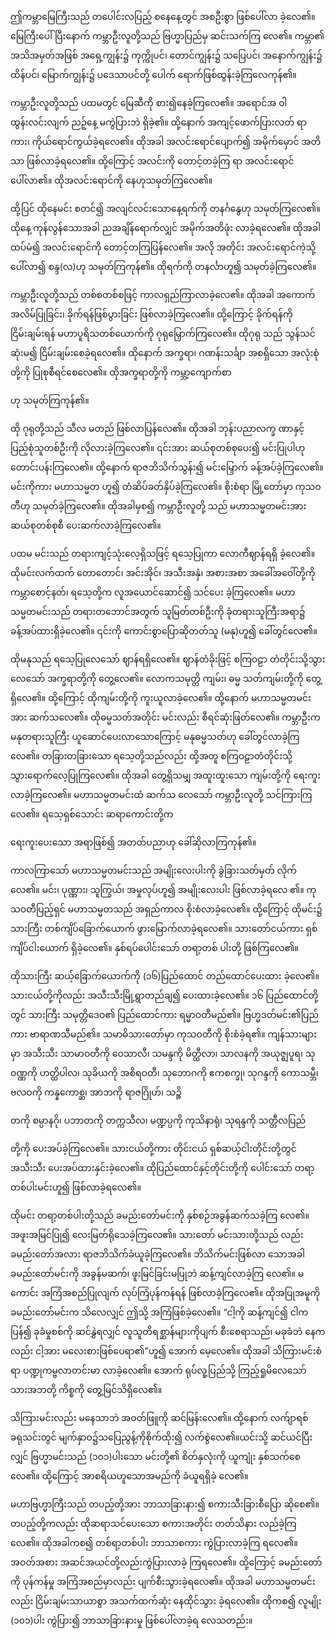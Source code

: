 ဤကမ္ဘာမြေကြီးသည် တပေါင်းလပြည့် စနေနေ့တွင် အစဦးစွာ ဖြစ်ပေါ်လာ ခဲ့လေ၏။ မြေကြီးပေါ်ပြီးနောက် ကမ္ဘာဦးလူတို့သည် ဗြဟ္မာပြည်မှ ဆင်းသက်ကြ လေ၏။ ကမ္ဘာ၏ အသိအမှတ်အဖြစ် အရှေ့ကျွန်း၌ ကုက္ကိုပင်၊ တောင်ကျွန်း၌ သပြေပင်၊ အနောက်ကျွန်း၌ ထိန်ပင်၊ မြောက်ကျွန်း၌ ပဒေသာပင်တို့ ပေါက် ရောက်ဖြစ်ထွန်းခဲ့ကြလေကုန်၏။

ကမ္ဘာဦးလူတို့သည် ပထမတွင် မြေဆီကို စား၍နေခဲ့ကြလေ၏။ အရောင်အ ဝါ ထွန်းလင်းလျက် ညဉ့်နေ့ မကွဲပြားဘဲ ရှိခဲ့၏။ ထို့နောက် အကျင့်ဖောက်ပြားလတ် ရာကား၊ ကိုယ်ရောင်ကွယ်ခဲ့ရလေ၏။ ထိုအခါ အလင်းရောင်ပျောက်၍ အမိုက်မှောင် အတိသာ ဖြစ်လာခဲ့ရလေ၏။ ထို့ကြောင့် အလင်းကို တောင့်တခဲ့ကြ ရာ အလင်းရောင်ပေါ်လာ၏။ ထိုအလင်းရောင်ကို နေဟုသမုတ်ကြလေ၏။

ထို့ပြင် ထိုနေမင်း စတင်၍ အလျင်လင်းသောနေ့ရက်ကို တနင်္ဂနွေဟု သမုတ်ကြလေ၏။ ထိုနေ့ ကုန်လွန်သောအခါ ညအချိန်ရောက်လျှင် အမိုက်အတိဖုံး လာခဲ့ရလေ၏။ ထိုအခါ ထပ်မံ၍ အလင်းရောင်ကို တောင့်တကြပြန်လေ၏။ အလို အတိုင်း အလင်းရောင်ကဲ့သို့ ပေါ်လာ၍ စန္ဒ(လ)ဟု သမုတ်ကြကုန်၏။ ထိုရက်ကို တနင်္လာဟူ၍ သမုတ်ခဲ့ကြလေ၏။

ကမ္ဘာဦးလူတို့သည် တစ်စတစ်စဖြင့် ကာလရှည်ကြာလာခဲ့လေ၏။ ထိုအခါ အကောက်အလိမ်ပြုခြင်း၊ ခိုက်ရန်ဖြစ်ပွားခြင်း ဖြစ်လာခဲ့ကြလေ၏။ ထို့ကြောင့် ခိုက်ရန်ကို ငြိမ်းချမ်းရန် မဟာပူရိသတစ်ယောက်ကို ဂုရုမြှောက်ကြလေ၏။ ထိုဂုရု သည် သွန်သင်ဆုံးမ၍ ငြိမ်းချမ်းစေခဲ့ရလေ၏။ ထိုနောက် အက္ခရာ၊ ဂဏန်းသင်္ချာ အစရှိသော အလုံးစုံတို့ကို ပြုစုစီရင်စေလေ၏။ ထိုအက္ခရာတို့ကို ကမ္ဘာ့ကျောက်စာ

ဟု သမုတ်ကြကုန်၏။

ထို ဂုရုတို့သည် သီလ မတည် ဖြစ်လာပြန်လေ၏။ ထိုအခါ ဘုန်းပညာလက္ခ ဏာနှင့် ပြည့်စုံသူတစ်ဦးကို လိုလားခဲ့ကြလေ၏။ ၎င်းအား ဆယ်စုတစ်စုပေး၍ မင်းပြုပါဟု တောင်းပန်းကြလေ၏။ ထို့နောက် ရာဇဘိသိက်သွန်း၍ မင်းမြှောက် ခန့်အပ်ခဲ့ကြလေ၏။ မင်းကိုကား မဟာသမ္မတ ဟူ၍ တံဆိပ်ခတ်နှိပ်ခဲ့ကြလေ၏။ စိုးစံရာ မြို့တော်မှာ ကုသဝတီဟု သမုတ်ခဲ့ကြလေ၏။ ထိုအခါမှစ၍ ကမ္ဘာဦးလူတို့ သည် မဟာသမ္မတမင်းအား ဆယ်စုတစ်စုစီ ပေးဆက်လာခဲ့ကြလေ၏။

ပထမ မင်းသည် တရားကျင့်သုံးလေ့ရှိသဖြင့် ရသေ့ပြုကာ လောကီဈာန်ရရှိ ခဲ့လေ၏။ ထိုမင်းလက်ထက် တောတောင်၊ အင်းအိုင်၊ အသီးအနှံ၊ အစားအစာ အခေါ်အဝေါ်တို့ကို ကမ္ဘာစောင့်နတ်၊ ရသေ့တို့က လူအယောင်ဆောင်၍ သင်ပေး ခဲ့ကြလေ၏။ မဟာသမ္မတမင်းသည် တရားတဘောင်အတွက် သူမြတ်တစ်ဦးကို ခုံတရားသူကြီးအရာ၌ ခန့်အပ်ထားရှိခဲ့လေ၏။ ၎င်းကို ကောင်းစွာပြောဆိုတတ်သူ (မနု)ဟူ၍ ခေါ်တွင်လေ၏။

ထိုမနုသည် ရသေ့ပြုလေသော် ဈာန်ရရှိလေ၏။ ဈာန်တံခိုးဖြင့် စကြဝဠာ တံတိုင်းသို့သွားလေသော် အက္ခရာတို့ကို တွေ့လေ၏။ လောကသမုတ္တိ ကျမ်း၊ ဓမ္မ သတ်ကျမ်းတို့ကို တွေ့ရှိလေ၏။ ထို့ကြောင့် ထိုကျမ်းတို့ကို ကူးယူလာခဲ့လေ၏။ ထို့နောက် မဟာသမ္မတမင်းအား ဆက်သလေ၏။ ထိုဓမ္မသတ်အတိုင်း မင်းလည်း စီရင်ဆုံးဖြတ်လေ၏။ ကမ္ဘာဦးက မနုတရားသူကြီး ယူဆောင်ပေးလာသောကြောင့် မနုဓမ္မသတ်ဟု ခေါ်တွင်လာခဲ့ကြလေ၏။ တခြားတခြားသော ရသေ့တို့သည်လည်း ထို့အတူ စကြဝဠာတံတိုင်းသို့ သွားရောက်လေ့ပြုကြလေ၏။ ထိုအခါ တွေ့ရှိသမျှ အထူးထူးသော ကျမ်းတို့ကို ရေးကူးလာခဲ့ကြလေ၏။ မဟာသမ္မတမင်းထံ ဆက်သ လေသော် ကမ္ဘာဦးလူတို့ သင်ကြားကြလေ၏။ ရသေ့ရှစ်သောင်း ဆရာကောင်းတို့က

ရေးကူးပေးသော အရာဖြစ်၍ အတတ်ပညာဟု ခေါ်ဆိုလာကြကုန်၏။

ကာလကြာသော် မဟာသမ္မတမင်းသည် အမျိုးလေးပါးကို ခွဲခြားသတ်မှတ် လိုက်လေ၏။ မင်း၊ ပုဏ္ဏား၊ သူကြွယ်၊ အမှုလုပ်ဟူ၍ အမျိုးလေးပါး ဖြစ်လာခဲ့ရလေ ၏။ ကုသဝတီပြည့်ရှင် မဟာသမ္မတသည် အရှည်ကာလ စိုးစံလာခဲ့လေ၏။ ထို့ကြောင့် ထိုမင်း၌ သားကြီး တစ်ကျိပ်ခြောက်ယောက် ဖွားမြောက်လာခဲ့ရလေ၏။ သားတော်ငယ်ကား ရှစ်ကျိပ်ငါးယောက် ရှိခဲ့လေ၏။ နှစ်ရပ်ပေါင်းသော် တရာ့တစ် ပါးတို့ ဖြစ်ကြလေ၏။

ထိုသားကြီး ဆယ့်ခြောက်ယောက်ကို (၁၆)ပြည်ထောင် တည်ထောင်ပေးထား ခဲ့လေ၏။ သားငယ်တို့ကိုလည်း အသီးသီးမြို့ရွာတည်ချ၍ ပေးထားခဲ့လေ၏။ ၁၆ ပြည်ထောင်တို့တွင် သားကြီး သမုတ္တိဒေဝ၏ ပြည်ထောင်ကား ရမ္မာဝတီမည်၏။ ဗြဟ္မဒတ်မင်း၏ပြည်ကား ဗာရာဏသီမည်၏။ သမာဓိသားတော်မှာ ကုသဝတီကို စိုးစံခဲ့ရ၏။ ကျန်သားများမှာ အသီးသီး သာမာဝတီကို ဝေသာလီ၊ သမန္ဒကို မိတ္ထီလာ၊ သာလနကို အယုဇ္ဈပူရ၊ သုဝဏ္ဏကို ဟတ္ထိပါလ၊ သုခိယကို အစိရဝတီ၊ သုဘောဂကို ဧကစက္ခု၊ သုဂန္ဒကို ကောသမ္ဘီ၊ ဗလဝကို ကန္နကောစ္ဆ၊ အာဘကို ရာဇဂြိုဟ်၊ သဉ္စိ

တကို စမ္ပာနဂို၊ ပဘာတကို တက္ကသီလ၊ မဏ္ဍပ္ပကို ကုသိနာရုံ၊ သုရန္ဒကို သတ္တီလပြည်

တို့ကို ပေးအပ်ခဲ့ကြလေ၏။ သားငယ်တို့ကား တိုင်းငယ် ရှစ်ဆယ့်ငါးတိုင်းတို့တွင်အသီးသီး ပေးအပ်ထားနှင်းခဲ့လေ၏။ ထိုပြည်ထောင်နှင့်တိုင်းတို့ကို ပေါင်းသော် တရာ့တစ်ပါးမင်းဟူ၍ ဖြစ်လာခဲ့ရလေ၏။

ထိုမင်း တရာ့တစ်ပါးတို့သည် ခမည်းတော်မင်းကို နှစ်စဉ်အခွန်ဆက်သခဲ့ကြ လေ၏။ အဖူးအမြင်ပြု၍ လေးမြတ်ရိုသေခဲ့ကြလေ၏။ သားတော် မင်းသားတို့သည် လည်း ခမည်းတော်အလား ရာဇဘိသိက်ခံယူခဲ့ကြလေ၏။ ဘိသိက်မင်းဖြစ်လာ သောအခါ ခမည်းတော်မင်းကို အခွန်မဆက်၊ ဖူးမြင်ခြင်းမပြုဘဲ ဆန့်ကျင်လာခဲ့ကြ လေ၏။ မကောင်း အကြံအစည်ပြုလျက် လုပ်ကြံပုန်ကန်ရန် ဖြစ်လာခဲ့ကြလေ၏။ ထိုအပြုအမူကို ခမည်းတော်မင်းက သိလေလျှင် ဤသို့ အကြံဖြစ်ခဲ့လေ၏။ “ငါ့ကို ဆန့်ကျင်၍ ငါကပြန်၍ ခုခံမှုစစ်ကို ဆင်နွှဲရလျှင် လူသူတိရစ္ဆာန်များကိုပျက် စီးစေရာသည်၊ မခုခံဘဲ နေကလည်း ငါ့အား မလေးစားဖြစ်ပေရာ၏”ဟူ၍ အောက် မေ့လေ၏။ ထိုအခါ သိကြားမင်းစံရာ ပဏ္ဍုကမ္ဗလာတင်းမာ လာခဲ့လေ၏။ အောက် ရုပ်လူ့ပြည်သို့ ကြည့်ရှုမိလေသော် သားအဘတို့ ကိစ္စကို တွေ့မြင်သိရှိလေ၏။

သိကြားမင်းလည်း မနေသာဘဲ အဝတ်ဖြူကို ဆင်မြန်းလေ၏။ ထို့နောက် လက်ျာရစ် ခရုသင်းတွင် မျက်နှာဝ၌သပြေညွန့်ကိုစိုက်ထိုး၍ လက်စွဲလေ၏။ယင်းသို့ ဆင်ယင်ပြီးလျှင် ဗြဟ္မာမင်းသည် (၁၀၁)ပါးသော မင်းတို့၏ စိတ်နှလုံးကို ယူကျုံး နှစ်သက်စေလေ၏။ ထို့ကြောင့် အာစရိယဟူသောအမည်ကို ခံယူရရှိခဲ့ လေ၏။ 

မဟာဗြဟ္မာကြီးသည် တပည့်တို့အား ဘာသာခြားနား၍ စကားသီးခြားစီပြော ဆိုစေ၏။ တပည့်တို့ကလည်း ထိုဆရာသင်ပေးသော စကားအတိုင်း တတ်သိနား လည်ခဲ့ကြလေ၏။ ထိုအခါကစ၍ တစ်ရာ့တစ်ပါး ဘာသာစကား ကွဲပြားလာခဲ့ကြ ရလေ၏။ အဝတ်အစား အဆင်အယင်တို့လည်းကွဲပြားလာခဲ့ ကြရလေ၏။ ထို့ကြောင့် ခမည်းတော်ကို ပုန်ကန်မှု အကြံအစည်မှာလည်း ပျက်စီးသွားခဲ့ရလေ၏။ ထိုအခါ မဟာသမ္မတမင်းလည်း ငြိမ်းချမ်းသာယာစွာ အသက်ထက်ဆုံး နေထိုင်သွား ခဲ့ရလေ၏။ ထိုကစ၍ လူမျိုး (၁၀၁)ပါး ကွဲပြား၍ ဘာသာခြားနားမှု ဖြစ်ပေါ်လာခဲ့ရ လေသတည်း။